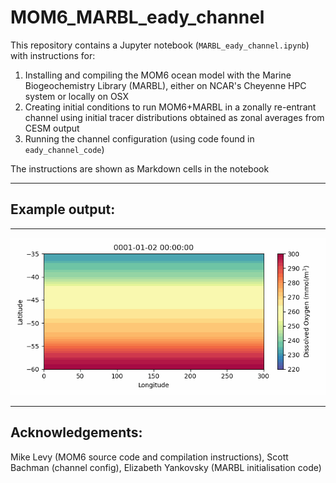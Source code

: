 # MOM6_MARBL_eady_channel
This repository contains a Jupyter notebook (`MARBL_eady_channel.ipynb`) with instructions for:
1. Installing and compiling the MOM6 ocean model with the Marine Biogeochemistry Library (MARBL), either on NCAR's Cheyenne HPC system or locally on OSX
2. Creating initial conditions to run MOM6+MARBL in a zonally re-entrant channel using initial tracer distributions obtained as zonal averages from CESM output
3. Running the channel configuration (using code found in `eady_channel_code`)

The instructions are shown as Markdown cells in the notebook

---

## Example output:

---

<img src='DO2.gif'>

---
## Acknowledgements: 
Mike Levy (MOM6 source code and compilation instructions), Scott Bachman (channel config), Elizabeth Yankovsky (MARBL initialisation code)
